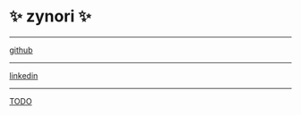 # :sparkles: zynori :sparkles:

***
[github](https://github.com/zynori?tab=repositories)
***
[linkedin](https://github.com/zynori)
***
[TODO](https://github.com/zynori/todo-app)
